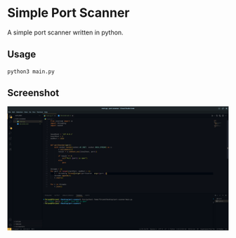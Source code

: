 # Simple Port Scanner

A simple port scanner written in python.

## Usage
```
python3 main.py
```

## Screenshot
![Screenshot](screenshot.png)